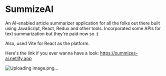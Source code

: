 # SummizeAI

An AI-enabled article summarizer application for all the folks out there built using JavaScript, React, Redux and other tools. Incorporated some APIs for text summarization but they're paid now so :(

Also, used Vite for React as the platform.

Here's the link if you ever wanna have a look: https://summizes-ai.netlify.app

![Uploading image.png…]()

